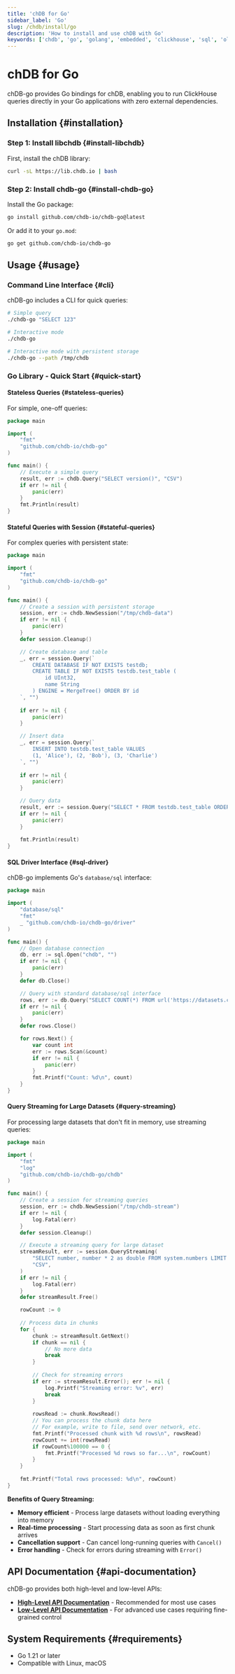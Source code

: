 ```yaml
---
title: 'chDB for Go'
sidebar_label: 'Go'
slug: /chdb/install/go
description: 'How to install and use chDB with Go'
keywords: ['chdb', 'go', 'golang', 'embedded', 'clickhouse', 'sql', 'olap']
---
```


# chDB for Go

chDB-go provides Go bindings for chDB, enabling you to run ClickHouse queries directly in your Go applications with zero external dependencies.

## Installation {#installation}

### Step 1: Install libchdb {#install-libchdb}

First, install the chDB library:

```bash
curl -sL https://lib.chdb.io | bash
```

### Step 2: Install chdb-go {#install-chdb-go}

Install the Go package:

```bash
go install github.com/chdb-io/chdb-go@latest
```

Or add it to your `go.mod`:

```bash
go get github.com/chdb-io/chdb-go
```

## Usage {#usage}

### Command Line Interface {#cli}

chDB-go includes a CLI for quick queries:

```bash
# Simple query
./chdb-go "SELECT 123"

# Interactive mode
./chdb-go

# Interactive mode with persistent storage
./chdb-go --path /tmp/chdb
```

### Go Library - Quick Start {#quick-start}

#### Stateless Queries {#stateless-queries}

For simple, one-off queries:

```go
package main

import (
    "fmt"
    "github.com/chdb-io/chdb-go"
)

func main() {
    // Execute a simple query
    result, err := chdb.Query("SELECT version()", "CSV")
    if err != nil {
        panic(err)
    }
    fmt.Println(result)
}
```

#### Stateful Queries with Session {#stateful-queries}

For complex queries with persistent state:

```go
package main

import (
    "fmt"
    "github.com/chdb-io/chdb-go"
)

func main() {
    // Create a session with persistent storage
    session, err := chdb.NewSession("/tmp/chdb-data")
    if err != nil {
        panic(err)
    }
    defer session.Cleanup()

    // Create database and table
    _, err = session.Query(`
        CREATE DATABASE IF NOT EXISTS testdb;
        CREATE TABLE IF NOT EXISTS testdb.test_table (
            id UInt32,
            name String
        ) ENGINE = MergeTree() ORDER BY id
    `, "")
    
    if err != nil {
        panic(err)
    }

    // Insert data
    _, err = session.Query(`
        INSERT INTO testdb.test_table VALUES 
        (1, 'Alice'), (2, 'Bob'), (3, 'Charlie')
    `, "")
    
    if err != nil {
        panic(err)
    }

    // Query data
    result, err := session.Query("SELECT * FROM testdb.test_table ORDER BY id", "Pretty")
    if err != nil {
        panic(err)
    }
    
    fmt.Println(result)
}
```

#### SQL Driver Interface {#sql-driver}

chDB-go implements Go's `database/sql` interface:

```go
package main

import (
    "database/sql"
    "fmt"
    _ "github.com/chdb-io/chdb-go/driver"
)

func main() {
    // Open database connection
    db, err := sql.Open("chdb", "")
    if err != nil {
        panic(err)
    }
    defer db.Close()

    // Query with standard database/sql interface
    rows, err := db.Query("SELECT COUNT(*) FROM url('https://datasets.clickhouse.com/hits/hits.parquet')")
    if err != nil {
        panic(err)
    }
    defer rows.Close()

    for rows.Next() {
        var count int
        err := rows.Scan(&count)
        if err != nil {
            panic(err)
        }
        fmt.Printf("Count: %d\n", count)
    }
}
```

#### Query Streaming for Large Datasets {#query-streaming}

For processing large datasets that don't fit in memory, use streaming queries:

```go
package main

import (
    "fmt"
    "log"
    "github.com/chdb-io/chdb-go/chdb"
)

func main() {
    // Create a session for streaming queries
    session, err := chdb.NewSession("/tmp/chdb-stream")
    if err != nil {
        log.Fatal(err)
    }
    defer session.Cleanup()

    // Execute a streaming query for large dataset
    streamResult, err := session.QueryStreaming(
        "SELECT number, number * 2 as double FROM system.numbers LIMIT 1000000", 
        "CSV",
    )
    if err != nil {
        log.Fatal(err)
    }
    defer streamResult.Free()

    rowCount := 0
    
    // Process data in chunks
    for {
        chunk := streamResult.GetNext()
        if chunk == nil {
            // No more data
            break
        }
        
        // Check for streaming errors
        if err := streamResult.Error(); err != nil {
            log.Printf("Streaming error: %v", err)
            break
        }
        
        rowsRead := chunk.RowsRead()
        // You can process the chunk data here
        // For example, write to file, send over network, etc.
        fmt.Printf("Processed chunk with %d rows\n", rowsRead)
        rowCount += int(rowsRead)
        if rowCount%100000 == 0 {
            fmt.Printf("Processed %d rows so far...\n", rowCount)
        }
    }
    
    fmt.Printf("Total rows processed: %d\n", rowCount)
}
```

**Benefits of Query Streaming:**
- **Memory efficient** - Process large datasets without loading everything into memory
- **Real-time processing** - Start processing data as soon as first chunk arrives
- **Cancellation support** - Can cancel long-running queries with `Cancel()`
- **Error handling** - Check for errors during streaming with `Error()`

## API Documentation {#api-documentation}

chDB-go provides both high-level and low-level APIs:

- **[High-Level API Documentation](https://github.com/chdb-io/chdb-go/blob/main/chdb.md)** - Recommended for most use cases
- **[Low-Level API Documentation](https://github.com/chdb-io/chdb-go/blob/main/lowApi.md)** - For advanced use cases requiring fine-grained control

## System Requirements {#requirements}

- Go 1.21 or later
- Compatible with Linux, macOS
